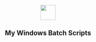<p align="center" class="has-mb-6">
<img class="not-gallery-item" height="48" src="https://vitan.me/img/favicon.svg">
<br>
<h2 align="center">My Windows Batch Scripts</h2>



